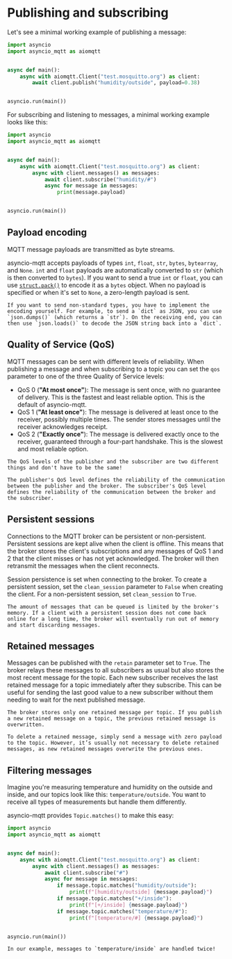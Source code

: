 # Publishing and subscribing

Let's see a minimal working example of publishing a message:

```python
import asyncio
import asyncio_mqtt as aiomqtt


async def main():
    async with aiomqtt.Client("test.mosquitto.org") as client:
        await client.publish("humidity/outside", payload=0.38)


asyncio.run(main())
```

For subscribing and listening to messages, a minimal working example looks like this:

```python
import asyncio
import asyncio_mqtt as aiomqtt


async def main():
    async with aiomqtt.Client("test.mosquitto.org") as client:
        async with client.messages() as messages:
            await client.subscribe("humidity/#")
            async for message in messages:
                print(message.payload)


asyncio.run(main())
```

## Payload encoding

MQTT message payloads are transmitted as byte streams.

asyncio-mqtt accepts payloads of types `int`, `float`, `str`, `bytes`, `bytearray`, and `None`. `int` and `float` payloads are automatically converted to `str` (which is then converted to `bytes`). If you want to send a true `int` or `float`, you can use [`struct.pack()`](https://docs.python.org/3/library/struct.html) to encode it as a `bytes` object. When no payload is specified or when it's set to `None`, a zero-length payload is sent.

```{important}
If you want to send non-standard types, you have to implement the encoding yourself. For example, to send a `dict` as JSON, you can use `json.dumps()` (which returns a `str`). On the receiving end, you can then use `json.loads()` to decode the JSON string back into a `dict`.
```

## Quality of Service (QoS)

MQTT messages can be sent with different levels of reliability. When publishing a message and when subscribing to a topic you can set the `qos` parameter to one of the three Quality of Service levels:

- QoS 0 (**"At most once"**): The message is sent once, with no guarantee of delivery. This is the fastest and least reliable option. This is the default of asyncio-mqtt.
- QoS 1 (**"At least once"**): The message is delivered at least once to the receiver, possibly multiple times. The sender stores messages until the receiver acknowledges receipt.
- QoS 2 (**"Exactly once"**): The message is delivered exactly once to the receiver, guaranteed through a four-part handshake. This is the slowest and most reliable option.

```{important}
The QoS levels of the publisher and the subscriber are two different things and don't have to be the same!

The publisher's QoS level defines the reliability of the communication between the publisher and the broker. The subscriber's QoS level defines the reliability of the communication between the broker and the subscriber.
```

## Persistent sessions

Connections to the MQTT broker can be persistent or non-persistent. Persistent sessions are kept alive when the client is offline. This means that the broker stores the client's subscriptions and any messages of QoS 1 and 2 that the client misses or has not yet acknowledged. The broker will then retransmit the messages when the client reconnects.

Session persistence is set when connecting to the broker. To create a persistent session, set the `clean_session` parameter to `False` when creating the client. For a non-persistent session, set `clean_session` to `True`.

```{note}
The amount of messages that can be queued is limited by the broker's memory. If a client with a persistent session does not come back online for a long time, the broker will eventually run out of memory and start discarding messages.
```

## Retained messages

Messages can be published with the `retain` parameter set to `True`. The broker relays these messages to all subscribers as usual but also stores the most recent message for the topic. Each new subscriber receives the last retained message for a topic immediately after they subscribe. This can be useful for sending the last good value to a new subscriber without them needing to wait for the next published message.

```{important}
The broker stores only one retained message per topic. If you publish a new retained message on a topic, the previous retained message is overwritten.
```

```{note}
To delete a retained message, simply send a message with zero payload to the topic. However, it’s usually not necessary to delete retained messages, as new retained messages overwrite the previous ones.
```

## Filtering messages

Imagine you're measuring temperature and humidity on the outside and inside, and our topics look like this: `temperature/outside`. You want to receive all types of measurements but handle them differently.

asyncio-mqtt provides `Topic.matches()` to make this easy:

```python
import asyncio
import asyncio_mqtt as aiomqtt


async def main():
    async with aiomqtt.Client("test.mosquitto.org") as client:
        async with client.messages() as messages:
            await client.subscribe("#")
            async for message in messages:
                if message.topic.matches("humidity/outside"):
                    print(f"[humidity/outside] {message.payload}")
                if message.topic.matches("+/inside"):
                    print(f"[+/inside] {message.payload}")
                if message.topic.matches("temperature/#"):
                    print(f"[temperature/#] {message.payload}")


asyncio.run(main())
```

```{note}
In our example, messages to `temperature/inside` are handled twice!
```
